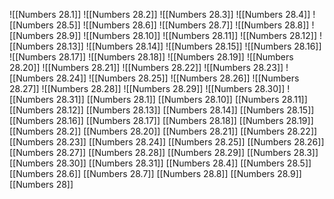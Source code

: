 ![[Numbers 28.1]]
![[Numbers 28.2]]
![[Numbers 28.3]]
![[Numbers 28.4]]
![[Numbers 28.5]]
![[Numbers 28.6]]
![[Numbers 28.7]]
![[Numbers 28.8]]
![[Numbers 28.9]]
![[Numbers 28.10]]
![[Numbers 28.11]]
![[Numbers 28.12]]
![[Numbers 28.13]]
![[Numbers 28.14]]
![[Numbers 28.15]]
![[Numbers 28.16]]
![[Numbers 28.17]]
![[Numbers 28.18]]
![[Numbers 28.19]]
![[Numbers 28.20]]
![[Numbers 28.21]]
![[Numbers 28.22]]
![[Numbers 28.23]]
![[Numbers 28.24]]
![[Numbers 28.25]]
![[Numbers 28.26]]
![[Numbers 28.27]]
![[Numbers 28.28]]
![[Numbers 28.29]]
![[Numbers 28.30]]
![[Numbers 28.31]]
[[Numbers 28.1]]
[[Numbers 28.10]]
[[Numbers 28.11]]
[[Numbers 28.12]]
[[Numbers 28.13]]
[[Numbers 28.14]]
[[Numbers 28.15]]
[[Numbers 28.16]]
[[Numbers 28.17]]
[[Numbers 28.18]]
[[Numbers 28.19]]
[[Numbers 28.2]]
[[Numbers 28.20]]
[[Numbers 28.21]]
[[Numbers 28.22]]
[[Numbers 28.23]]
[[Numbers 28.24]]
[[Numbers 28.25]]
[[Numbers 28.26]]
[[Numbers 28.27]]
[[Numbers 28.28]]
[[Numbers 28.29]]
[[Numbers 28.3]]
[[Numbers 28.30]]
[[Numbers 28.31]]
[[Numbers 28.4]]
[[Numbers 28.5]]
[[Numbers 28.6]]
[[Numbers 28.7]]
[[Numbers 28.8]]
[[Numbers 28.9]]
[[Numbers 28]]

